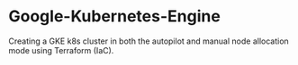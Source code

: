 # Google-Kubernetes-Engine
Creating a GKE k8s cluster in both the autopilot and manual node allocation mode using Terraform (IaC).
